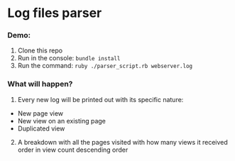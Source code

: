 # Log files parser

### Demo:
1. Clone this repo
2. Run in the console: `bundle install`
3. Run the command: `ruby ./parser_script.rb webserver.log`

### What will happen?
1. Every new log will be printed out with its specific nature:
 - New page view
 - New view on an existing page
 - Duplicated view
2. A breakdown with all the pages visited with how many views it received order in view count descending order